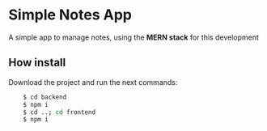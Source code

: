 # Simple Notes App

A simple app to manage notes, using the **MERN stack** for this development

## How install

Download the project and run the next commands:

```bash
    $ cd backend
    $ npm i
    $ cd ..; cd frontend
    $ npm i
```
